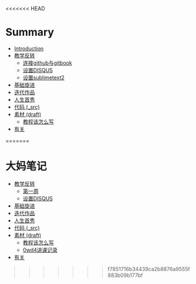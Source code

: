 <<<<<<< HEAD
# Summary

* [Introduction](README.md)
* [教学反转](0MOOC/README.md)
   * [连接github与gitbook](0MOOC/week1.md)
   * [设置DISQUS](0MOOC/DISQUS.md)
   * [设置sublimetext2](0MOOC/sublimetext2.md)
* [基础旋进](1sTry/README.md)
* [迭代作品](2nDev/README.md)
* [人生首秀](3rDemo/README.md)
* [代码 (_src)](_src/README.md)
* [素材 (draft)](draft/README.md)
   * [教程该怎么写](draft/how2tutorial.md)
* [有关](ABOUT.md)

=======
# 大妈笔记
- [教学反转](0MOOC/README.md)
  + [第一周](0MOOC/week1.md)
  + [设置DISQUS](0MOOC/DISQUS.md)
- [基础旋进](1sTry/README.md)
- [迭代作品](2nDev/README.md)
- [人生首秀](3rDemo/README.md)
- [代码 (_src)](_src/README.md)
- [素材 (draft)](draft/README.md)
  + [教程该怎么写](draft/how2tutorial.md)
  + [0wd4讲课记录](0MOOC/0wd4_record.md)
- [有关](ABOUT.md)
>>>>>>> f7851716b34439ca2b8876a9555f883b09b177bf
